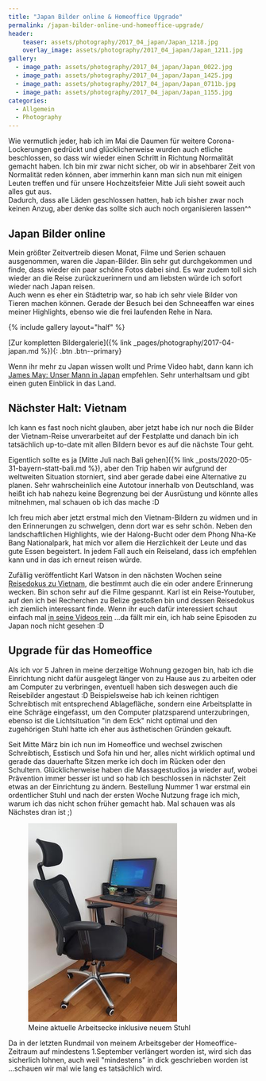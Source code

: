 ```yaml
---
title: "Japan Bilder online & Homeoffice Upgrade"
permalink: /japan-bilder-online-und-homeoffice-upgrade/
header:
    teaser: assets/photography/2017_04_japan/Japan_1218.jpg
    overlay_image: assets/photography/2017_04_japan/Japan_1211.jpg
gallery:
  - image_path: assets/photography/2017_04_japan/Japan_0022.jpg
  - image_path: assets/photography/2017_04_japan/Japan_1425.jpg
  - image_path: assets/photography/2017_04_japan/Japan_0711b.jpg
  - image_path: assets/photography/2017_04_japan/Japan_1155.jpg
categories:
  - Allgemein
  - Photography
---
```


Wie vermutlich jeder, hab ich im Mai die Daumen für weitere Corona-Lockerungen gedrückt und glücklicherweise wurden 
auch etliche beschlossen, so dass wir wieder einen Schritt in Richtung Normalität gemacht haben. 
Ich bin mir zwar nicht sicher, ob wir in absehbarer Zeit von Normalität reden können, 
aber immerhin kann man sich nun mit einigen Leuten treffen und für unsere Hochzeitsfeier Mitte Juli sieht soweit auch alles gut aus. <br> 
Dadurch, dass alle Läden geschlossen hatten, hab ich bisher zwar noch keinen Anzug, 
aber denke das sollte sich auch noch organisieren lassen^^

## Japan Bilder online

Mein größter Zeitvertreib diesen Monat, Filme und Serien schauen ausgenommen, waren die Japan-Bilder. 
Bin sehr gut durchgekommen und finde, dass wieder ein paar schöne Fotos dabei sind. 
Es war zudem toll sich wieder an die Reise zurückzuerinnern und am liebsten würde ich sofort wieder nach Japan reisen. <br>
Auch wenn es eher ein Städtetrip war, so hab ich sehr viele Bilder von Tieren machen können. 
Gerade der Besuch bei den Schneeaffen war eines meiner Highlights, ebenso wie die frei laufenden Rehe in Nara.

{% include gallery layout="half" %}

[Zur kompletten Bildergalerie]({% link _pages/photography/2017-04-japan.md %}){: .btn .btn--primary}

Wenn ihr mehr zu Japan wissen wollt und Prime Video habt, dann kann ich [James May: Unser Mann in Japan](https://www.amazon.de/gp/video/detail/B0856QKBYR/ref=atv_dp_share_cu_r) empfehlen. 
Sehr unterhaltsam und gibt einen guten Einblick in das Land.

## Nächster Halt: Vietnam

Ich kann es fast noch nicht glauben, aber jetzt habe ich nur noch die Bilder der Vietnam-Reise unverarbeitet auf der Festplatte 
und danach bin ich tatsächlich up-to-date mit allen Bildern bevor es auf die nächste Tour geht.

Eigentlich sollte es ja [Mitte Juli nach Bali gehen]({% link _posts/2020-05-31-bayern-statt-bali.md %}), aber den Trip haben wir aufgrund der weltweiten Situation storniert, 
sind aber gerade dabei eine Alternative zu planen. Sehr wahrscheinlich eine Autotour innerhalb von Deutschland, 
was heißt ich hab nahezu keine Begrenzung bei der Ausrüstung und könnte alles mitnehmen, mal schauen ob ich das mache :D

Ich freu mich aber jetzt erstmal mich den Vietnam-Bildern zu widmen und in den Erinnerungen zu schwelgen, 
denn dort war es sehr schön. Neben den landschaftlichen Highlights, 
wie der Halong-Bucht oder dem Phong Nha-Ke Bang Nationalpark, hat mich vor allem die Herzlichkeit der Leute und 
das gute Essen begeistert. In jedem Fall auch ein Reiseland, dass ich empfehlen kann und in das ich erneut reisen würde.

Zufällig veröffentlicht Karl Watson in den nächsten Wochen seine [Reisedokus zu Vietnam](https://youtu.be/mz3fdw5uTTA), 
die bestimmt auch die ein oder andere Erinnerung wecken. Bin schon sehr auf die Filme gespannt. 
Karl ist ein Reise-Youtuber, auf den ich bei Recherchen zu Belize gestoßen bin und dessen Reisedokus ich ziemlich interessant finde. 
Wenn ihr euch dafür interessiert schaut einfach mal [in seine Videos rein](https://www.youtube.com/user/karlwatson18/featured) 
...da fällt mir ein, ich hab seine Episoden zu Japan noch nicht gesehen :D

## Upgrade für das Homeoffice

Als ich vor 5 Jahren in meine derzeitige Wohnung gezogen bin, hab ich die Einrichtung nicht dafür ausgelegt länger 
von zu Hause aus zu arbeiten oder am Computer zu verbringen, eventuell haben sich deswegen auch die Reisebilder angestaut :D
Beispielsweise hab ich keinen richtigen Schreibtisch mit entsprechend Ablagefläche, 
sondern eine Arbeitsplatte in eine Schräge eingefasst, um den Computer platzsparend unterzubringen, 
ebenso ist die Lichtsituation "in dem Eck" nicht optimal und den zugehörigen Stuhl hatte ich eher aus ästhetischen Gründen gekauft.

Seit Mitte März bin ich nun im Homeoffice und wechsel zwischen Schreibtisch, Esstisch und Sofa hin und her, 
alles nicht wirklich optimal und gerade das dauerhafte Sitzen merke ich doch im Rücken oder den Schultern. 
Glücklicherweise haben die Massagestudios ja wieder auf, wobei Prävention immer besser ist und so hab ich beschlossen 
in nächster Zeit etwas an der Einrichtung zu ändern. Bestellung Nummer 1 war erstmal ein ordentlicher Stuhl und 
nach der ersten Woche Nutzung frage ich mich, warum ich das nicht schon früher gemacht hab. 
Mal schauen was als Nächstes dran ist ;)

<figure>
	<a href="/assets/2020-06-01-japan-bilder-und-homeoffice/20200531_desk.jpg"><img src="/thumbnails/2020-06-01-japan-bilder-und-homeoffice/20200531_desk.jpg"></a>
	<figcaption>Meine aktuelle Arbeitsecke inklusive neuem Stuhl</figcaption>
</figure>

Da in der letzten Rundmail von meinem Arbeitsgeber der Homeoffice-Zeitraum auf mindestens 1.September verlängert worden ist, 
wird sich das sicherlich lohnen, auch weil "mindestens" in dick geschrieben worden ist ...schauen wir mal wie lang es tatsächlich wird.
 